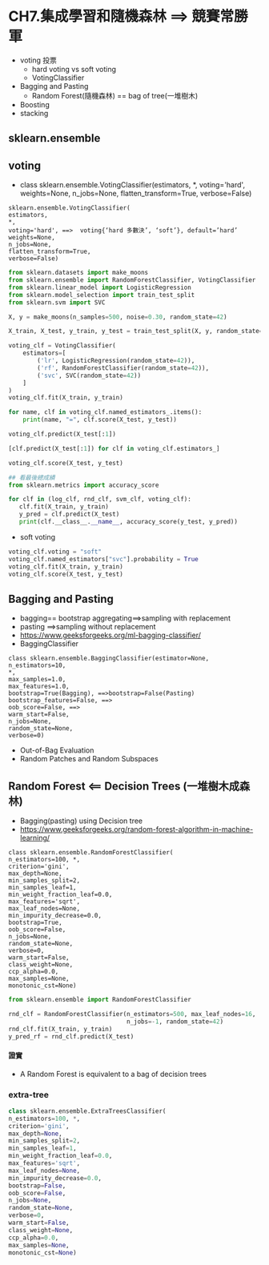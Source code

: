 # CH7.集成學習和隨機森林 ==> 競賽常勝軍
- voting 投票
  - hard voting vs soft voting
  - VotingClassifier
- Bagging and Pasting
  - Random Forest(隨機森林) == bag of tree(一堆樹木)
- Boosting
- stacking


## sklearn.ensemble
## voting
- class sklearn.ensemble.VotingClassifier(estimators, *, voting='hard', weights=None, n_jobs=None, flatten_transform=True, verbose=False)
```
sklearn.ensemble.VotingClassifier(
estimators,
*,
voting='hard', ==>  voting{‘hard 多數決’, ‘soft’}, default=’hard’
weights=None,
n_jobs=None,
flatten_transform=True,
verbose=False)
```
```python
from sklearn.datasets import make_moons
from sklearn.ensemble import RandomForestClassifier, VotingClassifier
from sklearn.linear_model import LogisticRegression
from sklearn.model_selection import train_test_split
from sklearn.svm import SVC

X, y = make_moons(n_samples=500, noise=0.30, random_state=42)

X_train, X_test, y_train, y_test = train_test_split(X, y, random_state=42)

voting_clf = VotingClassifier(
    estimators=[
        ('lr', LogisticRegression(random_state=42)),
        ('rf', RandomForestClassifier(random_state=42)),
        ('svc', SVC(random_state=42))
    ]
)
voting_clf.fit(X_train, y_train)

for name, clf in voting_clf.named_estimators_.items():
    print(name, "=", clf.score(X_test, y_test))

voting_clf.predict(X_test[:1])

[clf.predict(X_test[:1]) for clf in voting_clf.estimators_]

voting_clf.score(X_test, y_test)

## 看最後總成績
from sklearn.metrics import accuracy_score

for clf in (log_clf, rnd_clf, svm_clf, voting_clf):
   clf.fit(X_train, y_train)
   y_pred = clf.predict(X_test)
   print(clf.__class__.__name__, accuracy_score(y_test, y_pred))
```
- soft voting
```python
voting_clf.voting = "soft"
voting_clf.named_estimators["svc"].probability = True
voting_clf.fit(X_train, y_train)
voting_clf.score(X_test, y_test)
```
## Bagging and Pasting
- bagging== bootstrap aggregating==>sampling with replacement
- pasting  ==>sampling without replacement
- https://www.geeksforgeeks.org/ml-bagging-classifier/
- BaggingClassifier
```
class sklearn.ensemble.BaggingClassifier(estimator=None,
n_estimators=10,
*,
max_samples=1.0,
max_features=1.0,
bootstrap=True(Bagging), ==>bootstrap=False(Pasting)
bootstrap_features=False, ==>
oob_score=False, ==> 
warm_start=False,
n_jobs=None,
random_state=None,
verbose=0)
```
- Out-of-Bag Evaluation
- Random Patches and Random Subspaces


## Random Forest  <== Decision Trees (一堆樹木成森林)
- Bagging(pasting) using Decision tree
- https://www.geeksforgeeks.org/random-forest-algorithm-in-machine-learning/
```
class sklearn.ensemble.RandomForestClassifier(
n_estimators=100, *,
criterion='gini',
max_depth=None,
min_samples_split=2,
min_samples_leaf=1,
min_weight_fraction_leaf=0.0,
max_features='sqrt',
max_leaf_nodes=None,
min_impurity_decrease=0.0,
bootstrap=True,
oob_score=False,
n_jobs=None,
random_state=None,
verbose=0,
warm_start=False,
class_weight=None,
ccp_alpha=0.0,
max_samples=None,
monotonic_cst=None)
```
```python
from sklearn.ensemble import RandomForestClassifier

rnd_clf = RandomForestClassifier(n_estimators=500, max_leaf_nodes=16,
                                 n_jobs=-1, random_state=42)
rnd_clf.fit(X_train, y_train)
y_pred_rf = rnd_clf.predict(X_test)
```
#### 證實
- A Random Forest is equivalent to a bag of decision trees

### extra-tree
```python
class sklearn.ensemble.ExtraTreesClassifier(
n_estimators=100, *,
criterion='gini',
max_depth=None,
min_samples_split=2,
min_samples_leaf=1,
min_weight_fraction_leaf=0.0,
max_features='sqrt',
max_leaf_nodes=None,
min_impurity_decrease=0.0,
bootstrap=False,
oob_score=False,
n_jobs=None,
random_state=None,
verbose=0,
warm_start=False,
class_weight=None,
ccp_alpha=0.0,
max_samples=None,
monotonic_cst=None)
```
